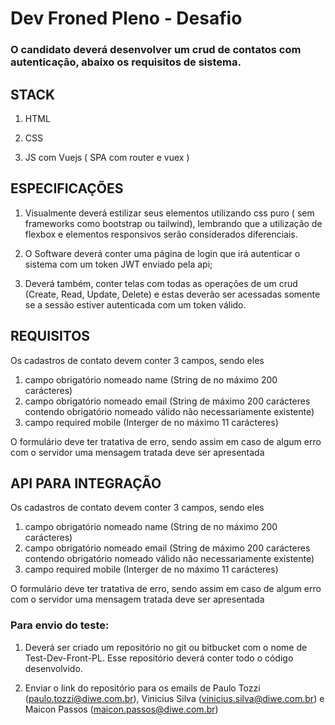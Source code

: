 
  

# Dev Froned Pleno - Desafio

  

### O candidato deverá desenvolver um crud de contatos com autenticação, abaixo os requisitos de sistema.

## STACK

  

1. HTML

  

3. CSS

  

4. JS com Vuejs ( SPA com router e vuex )

  

## ESPECIFICAÇÕES

  

1. Visualmente deverá estilizar seus elementos utilizando css puro ( sem frameworks como bootstrap ou tailwind), lembrando que a utilização de flexbox e elementos responsivos serão considerados diferenciais.

  

2. O Software deverá conter uma página de login que irá autenticar o sistema com um token JWT enviado pela api;

  

3. Deverá também, conter telas com todas as operações de um crud (Create, Read, Update, Delete) e estas deverão ser acessadas somente se a sessão estiver autenticada com um token válido.



## REQUISITOS

Os cadastros de contato devem conter 3 campos, sendo eles
1. campo obrigatório nomeado name (String de no máximo 200 carácteres)
2. campo obrigatório nomeado email (String de máximo 200 carácteres contendo obrigatório nomeado válido não necessariamente existente) 
3. campo required mobile (Interger de no máximo 11 carácteres)

O formulário deve ter tratativa de erro, sendo assim em caso de algum erro com o servidor uma mensagem tratada deve ser apresentada

## API PARA INTEGRAÇÃO

Os cadastros de contato devem conter 3 campos, sendo eles
1. campo obrigatório nomeado name (String de no máximo 200 carácteres)
2. campo obrigatório nomeado email (String de máximo 200 carácteres contendo obrigatório nomeado válido não necessariamente existente) 
3. campo required mobile (Interger de no máximo 11 carácteres)

O formulário deve ter tratativa de erro, sendo assim em caso de algum erro com o servidor uma mensagem tratada deve ser apresentada
    

### Para envio do teste:

  

  

1. Deverá ser criado um repositório no git ou bitbucket com o nome de Test-Dev-Front-PL. Esse repositório deverá conter todo o código desenvolvido.

  

2. Enviar o link do repositório para os emails de Paulo Tozzi (paulo.tozzi@diwe.com.br), Vinicius Silva (vinicius.silva@diwe.com.br) e Maicon Passos (maicon.passos@diwe.com.br)
